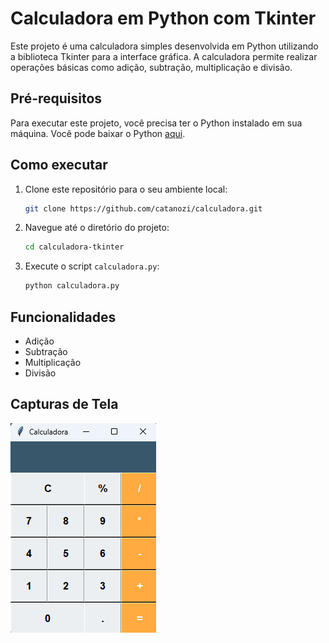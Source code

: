 # Calculadora em Python com Tkinter

Este projeto é uma calculadora simples desenvolvida em Python utilizando a biblioteca Tkinter para a interface gráfica. A calculadora permite realizar operações básicas como adição, subtração, multiplicação e divisão.

## Pré-requisitos

Para executar este projeto, você precisa ter o Python instalado em sua máquina. Você pode baixar o Python [aqui](https://www.python.org/downloads/).

## Como executar

1. Clone este repositório para o seu ambiente local:

    ```bash
    git clone https://github.com/catanozi/calculadora.git
    ```

2. Navegue até o diretório do projeto:

    ```bash
    cd calculadora-tkinter
    ```

3. Execute o script `calculadora.py`:

    ```bash
    python calculadora.py
    ```

## Funcionalidades

- Adição
- Subtração
- Multiplicação
- Divisão

## Capturas de Tela

![Captura de Tela 1](painelCalculadora.png)


